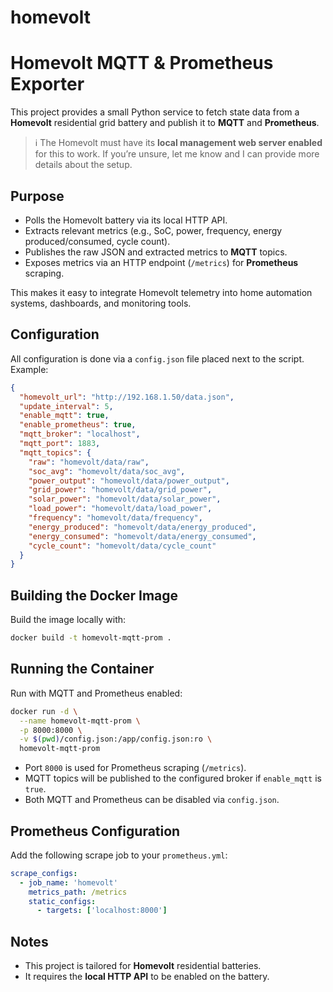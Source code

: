 # homevolt
# Homevolt MQTT & Prometheus Exporter

This project provides a small Python service to fetch state data from a **Homevolt** residential grid battery and publish it to **MQTT** and **Prometheus**. 

> ℹ️ The Homevolt must have its **local management web server enabled** for this to work. If you’re unsure, let me know and I can provide more details about the setup.

## Purpose

- Polls the Homevolt battery via its local HTTP API.
- Extracts relevant metrics (e.g., SoC, power, frequency, energy produced/consumed, cycle count).
- Publishes the raw JSON and extracted metrics to **MQTT** topics.
- Exposes metrics via an HTTP endpoint (`/metrics`) for **Prometheus** scraping.

This makes it easy to integrate Homevolt telemetry into home automation systems, dashboards, and monitoring tools.

## Configuration

All configuration is done via a `config.json` file placed next to the script. Example:

```json
{
  "homevolt_url": "http://192.168.1.50/data.json",
  "update_interval": 5,
  "enable_mqtt": true,
  "enable_prometheus": true,
  "mqtt_broker": "localhost",
  "mqtt_port": 1883,
  "mqtt_topics": {
    "raw": "homevolt/data/raw",
    "soc_avg": "homevolt/data/soc_avg",
    "power_output": "homevolt/data/power_output",
    "grid_power": "homevolt/data/grid_power",
    "solar_power": "homevolt/data/solar_power",
    "load_power": "homevolt/data/load_power",
    "frequency": "homevolt/data/frequency",
    "energy_produced": "homevolt/data/energy_produced",
    "energy_consumed": "homevolt/data/energy_consumed",
    "cycle_count": "homevolt/data/cycle_count"
  }
}
```

## Building the Docker Image

Build the image locally with:

```bash
docker build -t homevolt-mqtt-prom .
```

## Running the Container

Run with MQTT and Prometheus enabled:

```bash
docker run -d \
  --name homevolt-mqtt-prom \
  -p 8000:8000 \
  -v $(pwd)/config.json:/app/config.json:ro \
  homevolt-mqtt-prom
```

- Port `8000` is used for Prometheus scraping (`/metrics`).
- MQTT topics will be published to the configured broker if `enable_mqtt` is `true`.
- Both MQTT and Prometheus can be disabled via `config.json`.

## Prometheus Configuration

Add the following scrape job to your `prometheus.yml`:

```yaml
scrape_configs:
  - job_name: 'homevolt'
    metrics_path: /metrics
    static_configs:
      - targets: ['localhost:8000']
```

## Notes

- This project is tailored for **Homevolt** residential batteries.
- It requires the **local HTTP API** to be enabled on the battery.
